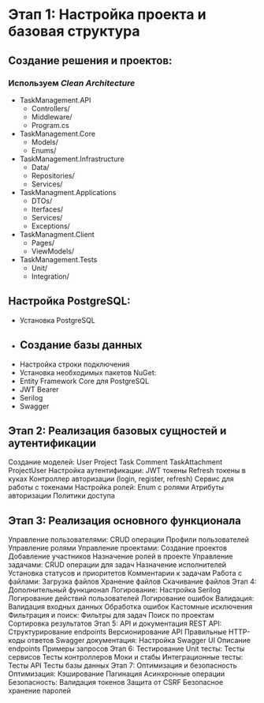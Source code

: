 # Этап 1: Настройка проекта и базовая структура #
## Создание решения и проектов: ##
### Используем *Clean Architecture*  ### 
- TaskManagement.API
  - Controllers/
  - Middleware/
  - Program.cs   
- TaskManagement.Core
  - Models/
  - Enums/ 
- TaskManagement.Infrastructure
  - Data/
  - Repositories/
  - Services/
- TaskManagment.Applications
  - DTOs/
  - Iterfaces/
  - Services/
  - Exceptions/
- TaskManagment.Client
  - Pages/
  - ViewModels/   
- TaskManagement.Tests
  - Unit/
  - Integration/ 
## Настройка PostgreSQL: ## 
- Установка PostgreSQL
- Создание базы данных
  -
- Настройка строки подключения
- Установка необходимых пакетов NuGet:
- Entity Framework Core для PostgreSQL
- JWT Bearer
- Serilog
- Swagger  
##  Этап 2: Реализация базовых сущностей и аутентификации ##  
Создание моделей:
User
Project
Task
Comment
TaskAttachment
ProjectUser
Настройка аутентификации:
JWT токены
Refresh токены в куках
Контроллер авторизации (login, register, refresh)
Сервис для работы с токенами
Настройка ролей:
Enum с ролями
Атрибуты авторизации
Политики доступа
## Этап 3: Реализация основного функционала ##
Управление пользователями:
CRUD операции
Профили пользователей
Управление ролями
Управление проектами:
Создание проектов
Добавление участников
Назначение ролей в проекте
Управление задачами:
CRUD операции для задач
Назначение исполнителей
Установка статусов и приоритетов
Комментарии к задачам
Работа с файлами:
Загрузка файлов
Хранение файлов
Скачивание файлов
Этап 4: Дополнительный функционал
Логирование:
Настройка Serilog
Логирование действий пользователей
Логирование ошибок
Валидация:
Валидация входных данных
Обработка ошибок
Кастомные исключения
Фильтрация и поиск:
Фильтры для задач
Поиск по проектам
Сортировка результатов
Этап 5: API и документация
REST API:
Структурирование endpoints
Версионирование API
Правильные HTTP-коды ответов
Swagger документация:
Настройка Swagger UI
Описание endpoints
Примеры запросов
Этап 6: Тестирование
Unit тесты:
Тесты сервисов
Тесты контроллеров
Моки и стабы
Интеграционные тесты:
Тесты API
Тесты базы данных
Этап 7: Оптимизация и безопасность
Оптимизация:
Кэширование
Пагинация
Асинхронные операции
Безопасность:
Валидация токенов
Защита от CSRF
Безопасное хранение паролей
